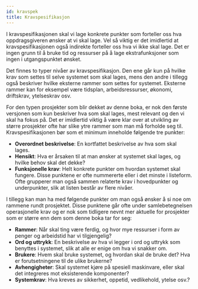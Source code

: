 ```yaml
---
id: kravspek
title: Kravspesifikasjon
---
```


I kravspesifikasjonen skal vi lage konkrete punkter som forteller oss hva
oppdragsgiveren ønsker at vi skal lage. Vel så viktig er det imidlertid at
kravspesifikasjonen også indirekte forteller oss hva vi ikke skal lage. Det er
ingen grunn til å bruke tid og ressurser på å lage ekstrafunksjoner som
ingen i utgangspunktet ønsket.

Det finnes to typer nivåer av kravspesifikasjon. Den ene går kun på hvilke
krav som settes til selve systemet som skal lages, mens den andre i tillegg
også beskriver hvilke eksterne rammer som settes for systemet. Eksterne
rammer kan for eksempel være tidsplan, arbeidsressurser, økonomi,
driftskrav, ytelseskrav osv.

For den typen prosjekter som blir dekket av denne boka, er nok den første
versjonen som kun beskriver hva som skal lages, mest relevant og den vi
skal ha fokus på. Det er imidlertid viktig å være klar over at utvikling av
større prosjekter ofte har slike ytre rammer som man må forholde seg til.
Kravspesifikasjonen bør som et minimum inneholde følgende tre punkter:

*	**Overordnet beskrivelse**: En kortfattet beskrivelse av hva som skal lages.
*	**Hensikt**: Hva er årsaken til at man ønsker at systemet skal lages, og
hvilke behov skal det dekke?
*	**Funksjonelle krav**: Helt konkrete punkter om hvordan systemet
skal fungere. Disse punktene er ofte nummererte eller i det minste
i listeform. Ofte grupperer man også sammen relaterte krav i
hovedpunkter og underpunkter, slik at listen består av flere nivåer.

I tillegg kan man ha med følgende punkter om man også ønsker å si
noe om rammene rundt prosjektet. Disse punktene går ofte under
samlebetegnelsen operasjonelle krav og er nok som tidligere nevnt mer
aktuelle for prosjekter som er større enn dem som denne boka tar for seg:
* **Rammer**: Når skal ting være ferdig, og hvor mye ressurser i form av
penger og arbeidstid har vi tilgjengelig?
* **Ord og uttrykk**: En beskrivelse av hva vi legger i ord og uttrykk som
benyttes i systemet, slik at alle er enige om hva vi snakker om.
* **Brukere**: Hvem skal bruke systemet, og hvordan skal de bruke det? Hva
er forutsetningene til de ulike brukerne?
* **Avhengigheter**: Skal systemet kjøre på spesiell maskinvare, eller skal det
integreres mot eksisterende komponenter?
* **Systemkrav**: Hva kreves av sikkerhet, oppetid, vedlikehold, ytelse osv.?